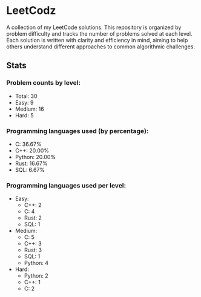 # LeetCodz

A collection of my LeetCode solutions. This repository is organized by problem difficulty and tracks the number of problems solved at each level. Each solution is written with clarity and efficiency in mind, aiming to help others understand different approaches to common algorithmic challenges.

## Stats

### Problem counts by level:

- Total: 30
- Easy: 9
- Medium: 16
- Hard: 5

### Programming languages used (by percentage):

- C: 36.67%
- C++: 20.00%
- Python: 20.00%
- Rust: 16.67%
- SQL: 6.67%

### Programming languages used per level:

- Easy:
  - C++: 2
  - C: 4
  - Rust: 2
  - SQL: 1
- Medium:
  - C: 5
  - C++: 3
  - Rust: 3
  - SQL: 1
  - Python: 4
- Hard:
  - Python: 2
  - C++: 1
  - C: 2
